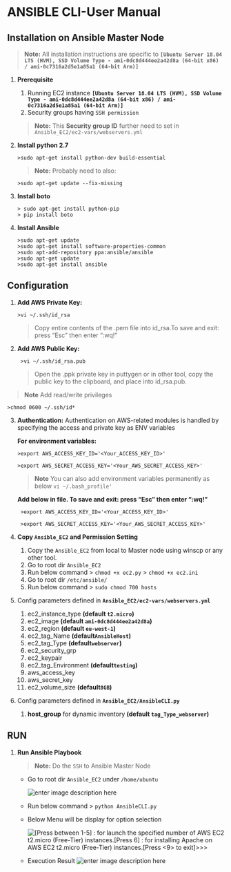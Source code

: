  # ANSIBLE CLI-User Manual
 ## Installation on Ansible Master Node
 
 >**Note:**  All installation instructions are specific to **`[Ubuntu Server 18.04 LTS (HVM), SSD Volume Type - ami-0dc8d444ee2a42d8a (64-bit x86) / ami-0c7316a2d5e1a85a1 (64-bit Arm)]`**
 
 1. **Prerequisite**
       1. Running  EC2 instance **`[Ubuntu Server 18.04 LTS (HVM), SSD Volume Type - ami-0dc8d444ee2a42d8a (64-bit x86) / ami-0c7316a2d5e1a85a1 (64-bit Arm)]`**
       2. Security groups having `SSH permission`
       
       >**Note:**  This **Security group ID**  further need to set in `Ansible_EC2/ec2-vars/webservers.yml`
       
 3. **Install python 2.7**
 
        >sudo apt-get install python-dev build-essential
         
       >**Note:**  Probably need to also:
        
        >sudo apt-get update --fix-missing
  
 4.   **Install boto**
 
          > sudo apt-get install python-pip
          > pip install boto
          
 5.   **Install Ansible**
          
          >sudo apt-get update
          >sudo apt-get install software-properties-common
          >sudo apt-add-repository ppa:ansible/ansible
          >sudo apt-get update
          >sudo apt-get install ansible 
          
 ## Configuration
 1.  **Add AWS Private Key:**
 
         >vi ~/.ssh/id_rsa
        
       >  Copy entire contents of the .pem file into id_rsa.To save and exit: press “Esc” then enter “:wq!”
 2.  **Add AWS Public Key:**
          
          >vi ~/.ssh/id_rsa.pub

      >  Open the .ppk private key in puttygen or in other tool, copy the public key to the clipboard, and place into id_rsa.pub.
                                     

> **Note**   Add read/write privileges
   
    >chmod 0600 ~/.ssh/id*
     
 3.  **Authentication:**
 Authentication on AWS-related modules is handled by specifying the access and private key as ENV variables
     
     **For environment variables:**
     
         >export AWS_ACCESS_KEY_ID='<Your_ACCESS_KEY_ID>'
     
         >export AWS_SECRET_ACCESS_KEY='<Your_AWS_SECRET_ACCESS_KEY>'
   
       > **Note**   You can also add environment variables permanently as below
      >`vi ~/.bash_profile'`
     
        **Add below in file. To save and exit: press “Esc” then enter “:wq!”**
     
          >export AWS_ACCESS_KEY_ID='<Your_ACCESS_KEY_ID>'
        
          >export AWS_SECRET_ACCESS_KEY='<Your_AWS_SECRET_ACCESS_KEY>'

 4.  **Copy  `Ansible_EC2` and Permission Setting**
      1. Copy the `Ansible_EC2` from local to Master node using winscp or any other tool.
      2. Go to root dir  `Ansible_EC2` 
      3.  Run below command
			  > `chmod +x ec2.py`
			  > `chmod +x ec2.ini`
	 4. Go to root dir  `/etc/ansible/` 
      5.  Run below command
			  > `sudo chmod 700 hosts`
 5.  Config parameters defined in **`Ansible_EC2/ec2-vars/webservers.yml`**
      1. ec2_instance_type **(default `t2.micro`)**
      2. ec2_image **(default `ami-0dc8d444ee2a42d8a`)**
      3. ec2_region **(default `eu-west-1`)**
      4. ec2_tag_Name **(default`AnsibleHost`)**
      5. ec2_tag_Type **(default`webserver`)**
      6. ec2_security_grp 
      7. ec2_keypair
      8. ec2_tag_Environment **(default`testing`)**
      9. aws_access_key
      10. aws_secret_key
      11. ec2_volume_size **(default`8GB`)**
   6.  Config parameters defined in **`Ansible_EC2/AnsibleCLI.py`**
       1. **host_group** for dynamic inventory **(default `tag_Type_webserver`)**
      
 ## RUN		      
 1. **Run Ansible Playbook**
 
    >**Note:**  Do the `SSH`  to Ansible Master Node 
    
    - Go to root dir  `Ansible_EC2`  under `/home/ubuntu`
  
       ![enter image description here](https://raw.githubusercontent.com/GitPointer/ec2_ansible/main/ansible_master_pwd.png)


    - Run below command
			 > `python AnsibleCLI.py`
     - Below Menu will be display for option selection 

   	   ![[Press between 1-5] : for launch the specified number of AWS EC2 t2.micro (Free-Tier) instances.[Press 6] :           for installing Apache on AWS EC2 t2.micro (Free-Tier) instances.[Press <9> to exit]>>>](https://raw.githubusercontent.com/GitPointer/ec2_ansible/main/playbook_run.png)	
    
    - Execution Result
 ![enter image description here](https://raw.githubusercontent.com/GitPointer/ec2_ansible/main/playbook_run_result.png)




